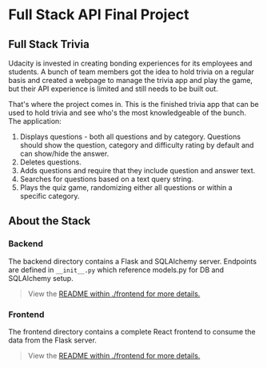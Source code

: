# Full Stack API Final Project


## Full Stack Trivia

Udacity is invested in creating bonding experiences for its employees and students. A bunch of team members got the idea to hold trivia on a regular basis and created a webpage to manage the trivia app and play the game, but their API experience is limited and still needs to be built out.

That's where the project comes in. This is the finished trivia app that can be used to hold trivia and see who's the most knowledgeable of the bunch. The application:

1. Displays questions - both all questions and by category. Questions should show the question, category and difficulty rating by default and can show/hide the answer.
2. Deletes questions.
3. Adds questions and require that they include question and answer text.
4. Searches for questions based on a text query string.
5. Plays the quiz game, randomizing either all questions or within a specific category.


## About the Stack


### Backend
The backend directory contains a Flask and SQLAlchemy server. Endpoints are defined in `__init__.py` which reference models.py for DB and SQLAlchemy setup. 

>View the [README within ./frontend for more details.](./backend/README.md)

### Frontend

The frontend directory contains a complete React frontend to consume the data from the Flask server.


>View the [README within ./frontend for more details.](./frontend/README.md)

